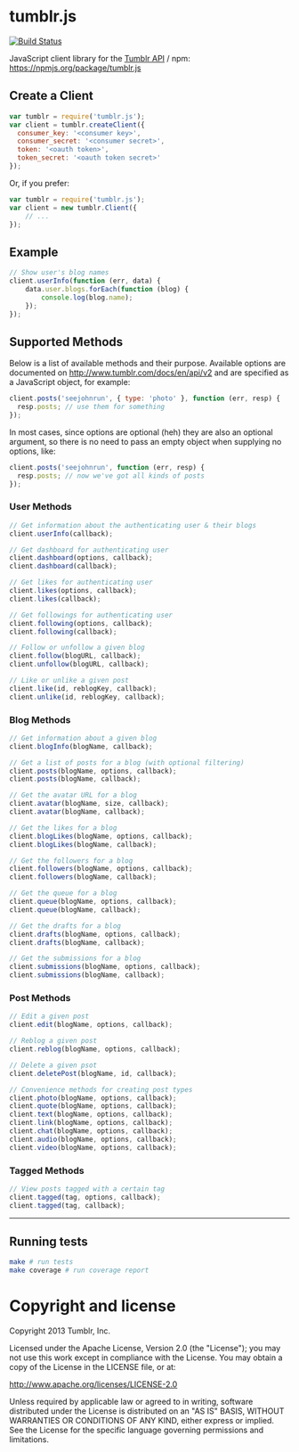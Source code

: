 # tumblr.js

[![Build Status](https://secure.travis-ci.org/tumblr/tumblr.js.png)](http://travis-ci.org/tumblr/tumblr.js)

JavaScript client library for the
[Tumblr API](http://www.tumblr.com/docs/en/api/v2) /
npm: https://npmjs.org/package/tumblr.js

## Create a Client

``` javascript
var tumblr = require('tumblr.js');
var client = tumblr.createClient({
  consumer_key: '<consumer key>',
  consumer_secret: '<consumer secret>',
  token: '<oauth token>',
  token_secret: '<oauth token secret>'
});
```

Or, if you prefer:

``` javascript
var tumblr = require('tumblr.js');
var client = new tumblr.Client({
	// ...
});
```

## Example

``` javascript
// Show user's blog names
client.userInfo(function (err, data) {
	data.user.blogs.forEach(function (blog) {
		console.log(blog.name);
	});
});
```

## Supported Methods

Below is a list of available methods and their purpose.  Available options
are documented on http://www.tumblr.com/docs/en/api/v2 and are specified as
a JavaScript object, for example:

``` javascript
client.posts('seejohnrun', { type: 'photo' }, function (err, resp) {
  resp.posts; // use them for something
});
```

In most cases, since options are optional (heh) they are also an optional
argument, so there is no need to pass an empty object when supplying no options,
like:

``` javascript
client.posts('seejohnrun', function (err, resp) {
  resp.posts; // now we've got all kinds of posts
});
```


### User Methods

``` javascript
// Get information about the authenticating user & their blogs
client.userInfo(callback);

// Get dashboard for authenticating user
client.dashboard(options, callback);
client.dashboard(callback);

// Get likes for authenticating user
client.likes(options, callback);
client.likes(callback);

// Get followings for authenticating user
client.following(options, callback);
client.following(callback);

// Follow or unfollow a given blog
client.follow(blogURL, callback);
client.unfollow(blogURL, callback);

// Like or unlike a given post
client.like(id, reblogKey, callback);
client.unlike(id, reblogKey, callback);
```

### Blog Methods

``` javascript
// Get information about a given blog
client.blogInfo(blogName, callback);

// Get a list of posts for a blog (with optional filtering)
client.posts(blogName, options, callback);
client.posts(blogName, callback);

// Get the avatar URL for a blog
client.avatar(blogName, size, callback);
client.avatar(blogName, callback);

// Get the likes for a blog
client.blogLikes(blogName, options, callback);
client.blogLikes(blogName, callback);

// Get the followers for a blog
client.followers(blogName, options, callback);
client.followers(blogName, callback);

// Get the queue for a blog
client.queue(blogName, options, callback);
client.queue(blogName, callback);

// Get the drafts for a blog
client.drafts(blogName, options, callback);
client.drafts(blogName, callback);

// Get the submissions for a blog
client.submissions(blogName, options, callback);
client.submissions(blogName, callback);
```

### Post Methods

``` javascript
// Edit a given post
client.edit(blogName, options, callback);

// Reblog a given post
client.reblog(blogName, options, callback);

// Delete a given psot
client.deletePost(blogName, id, callback);

// Convenience methods for creating post types
client.photo(blogName, options, callback);
client.quote(blogName, options, callback);
client.text(blogName, options, callback);
client.link(blogName, options, callback);
client.chat(blogName, options, callback);
client.audio(blogName, options, callback);
client.video(blogName, options, callback);
```

### Tagged Methods

``` javascript
// View posts tagged with a certain tag
client.tagged(tag, options, callback);
client.tagged(tag, callback);
```

---

## Running tests

``` bash
make # run tests
make coverage # run coverage report
```

# Copyright and license

Copyright 2013 Tumblr, Inc.

Licensed under the Apache License, Version 2.0 (the "License"); you may not
use this work except in compliance with the License. You may obtain a copy of
the License in the LICENSE file, or at:

http://www.apache.org/licenses/LICENSE-2.0

Unless required by applicable law or agreed to in writing, software
distributed under the License is distributed on an "AS IS" BASIS, WITHOUT
WARRANTIES OR CONDITIONS OF ANY KIND, either express or implied. See the
License for the specific language governing permissions and limitations.
